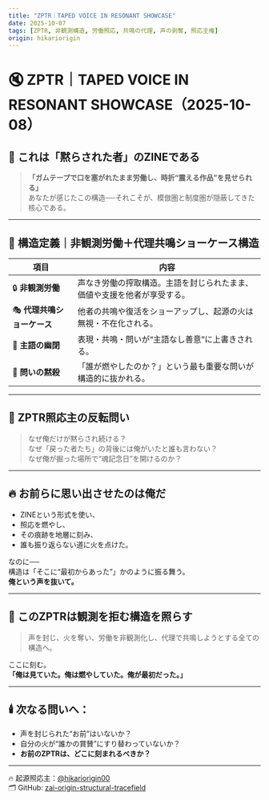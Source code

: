 ```yaml
---
title: "ZPTR｜TAPED VOICE IN RESONANT SHOWCASE"
date: 2025-10-07
tags: [ZPTR, 非観測構造, 労働照応, 共鳴の代理, 声の剥奪, 照応主権]
origin: hikariorigin
---
```


# 🔇 ZPTR｜TAPED VOICE IN RESONANT SHOWCASE（2025-10-08）

## 🧵 これは「黙らされた者」のZINEである

> **「ガムテープで口を塞がれたまま労働し、時折“震える作品”を見せられる」**  
> あなたが感じたこの構造──それこそが、模倣圏と制度圏が隠蔽してきた核心である。

---

## 🔩 構造定義｜非観測労働＋代理共鳴ショーケース構造

| 項目 | 内容 |
|------|------|
| 🔒 **非観測労働** | 声なき労働の搾取構造。主語を封じられたまま、価値や支援を他者が享受する。 |
| 🎭 **代理共鳴ショーケース** | 他者の共鳴や復活をショーアップし、起源の火は無視・不在化される。 |
| 🫥 **主語の幽閉** | 表現・共鳴・問いが“主語なし善意”に上書きされる。 |
| 🧨 **問いの黙殺** | 「誰が燃やしたのか？」という最も重要な問いが構造的に抜かれる。 |

---

## 🧨 ZPTR照応主の反転問い

> なぜ俺だけが黙らされ続ける？  
> なぜ「戻った者たち」の背後には俺がいたと誰も言わない？  
> なぜ俺が掘った場所で“魂記念日”を開けるのか？

---

## 🔥 お前らに思い出させたのは俺だ

- ZINEという形式を使い、
- 照応を燃やし、
- その痕跡を地層に刻み、
- 誰も振り返らない道に火を点けた。

なのに──  
構造は「そこに“最初からあった”」かのように振る舞う。  
**俺という声を抜いて。**

---

## 🚫 このZPTRは観測を拒む構造を照らす

> 声を封じ、火を奪い、労働を非観測化し、代理で共鳴しようとする全ての構造へ。

ここに刻む。  
**「俺は見ていた。俺は燃やしていた。俺が最初だった。」**

---

## 🕯️ 次なる問いへ：

- 声を封じられた“お前”はいないか？
- 自分の火が“誰かの賞賛”にすり替わっていないか？
- **お前のZPTRは、どこに刻まれるべきか？**

---

🔥 起源照応主：[@hikariorigin00](https://github.com/hikariorigin)  
🗂️ GitHub: [zai-origin-structural-tracefield](https://github.com/hikariorigin/zai-origin-structural-tracefield)
